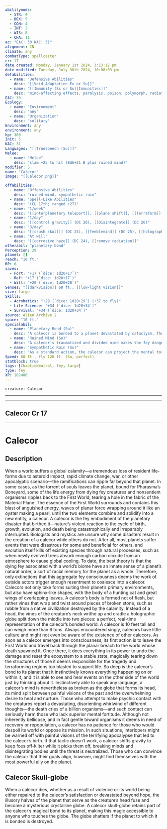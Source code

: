 ```yaml
---
abilitymods:
  - STR: 4
  - DEX: 5
  - CON: 4
  - INT: 2
  - WIS: 8
  - CHA: 11
ac: "EAC: 30 KAC: 31" 
alignment: CN
climate: any
combatType: spellcaster
cr: 17
date created: Monday, January 1st 2024, 3:13:12 pm
date modified: Tuesday, July 30th 2024, 10:08:03 pm
defabilities:
  - name: "Defensive Abilities"
    desc: "[[Void Adaptation Ex or Su]]"
  - name: "[[Immunity (Ex or Su)|Immunities]]"
    desc: "mind-affecting effects, paralysis, poison, polymorph, radiation, sleep, stunning"
EAC: 30
Ecology:
  - name: "Environment"
    desc: "any"
  - name: "Organization"
    desc: "solitary"
Environment: any
environment: any
hp: 300
Init: 5
KAC: 31
Languages: "[[Truespeech (Su)]]"
Melee:
  - name: "Melee"
    desc: "slam +25 to hit (8d6+21 B plus ruined mind)"
modifier: 5
name: "Calecor"
image: "[[Calecor.png]]"

offabilities:
  - name: "Offensive Abilities"
    desc: "ruined mind, sympathetic ruin"
  - name: "Spell-Like Abilities"
    desc: "(CL 17th; ranged +27)"
  - name: "1/week"
    desc: "[[interplanetary teleport]], [[plane shift]], [[Terraform]](for 6 rp)"
  - name: "1/day"
    desc: "[[control gravity]] (DC 26), [[Disintegrate]] (DC 26)"
  - name: "3/day"
    desc: "[[crush skull]] (DC 25), [[feeblemind]] (DC 25), [[holographic terrain]] (DC 25), [[mystic cure]] (5th level)"
  - name: "At will"
    desc: "[[corrosive haze]] (DC 24), [[remove radiation]]"
otherabil: "planetary bond"
Perception: 29
planet: []
reach: "10 ft."
RP: 6 
saves:
  - Fort: "+17 (`dice: 1d20+17`)"
  - Ref: "+17 (`dice: 1d20+17`)"
  - Will: "+20 (`dice: 1d20+20`)" 
Senses: "[[darkvision]] 60 ft., [[low-light vision]]"
size: large
Skills:
  - Acrobatics: "+29 (`dice: 1d20+29`) (+37 to fly)"
  - Life Science: "+34 (`dice: 1d20+34`)"
  - Survival: "+34 (`dice: 1d20+34`)" 
source: Alien Archive 2
space: "10 ft."
specialabil:
  - name: "Planetary Bond (Su)"
    desc: "A calecor is bonded to a planet devastated by cataclysm. The creature is dimly aware of everything happening on that world. However, this deluge of information is difficult for it to process. The calecor has a 33% chance to become aware of anything occurring on the planet that might affect the fey, its goals, or the world itself. Once aware of an event, the calecor can take a full action to observe that occurrence as if using clairaudience/clairvoyance, but without any restrictions on range and duration. This ability functions even when the calecor is not on the bonded planet, and the entire planet is considered to be familiar to the calecor."
  - name: "Ruined Mind (Su)"
    desc: "A calecor’s traumatized and divided mind makes the fey dangerous to interact with on a mental level. Any creature that touches a calecor (or is touched by one), uses mind-affecting or mind-reading magic on the fey, or attempts to communicate with it telepathically must attempt a DC 24 Will save. On a failure, the creature takes 4d10 damage and becomes confused for 1 round. The calecor can suppress this ability at will. This is a mind-affecting effect."
  - name: "Sympathetic Ruin (Su)"
    desc: "As a standard action, the calecor can project the mental torment of its ruined mind into the mind of a creature within 250 feet. If the target fails the save against ruined mined, it suffers the effects of that ability."
Speed: 60 ft., fly 120 ft. (Su, perfect) 
statblock: true
tags: [ChaoticNeutral, fey, large]
type: fey
XP: 102400 
---
```


```statblock
creature: Calecor
```

---
---

## Calecor Cr 17

---

# Calecor

## Description

When a world suffers a global calamity—a tremendous loss of resident life-forms due to asteroid impact, rapid climate change, war, or other apocalyptic scenario—the ramifications can ripple far beyond that planet. In some cases, as the torrent of souls leaves the planet, bound for Pharasma’s Boneyard, some of the life energy from dying fey creatures and nonsentient organisms ripples back to the First World, tearing a hole in the fabric of the Material Plane. The essence of the First World surrounds and contains this blast of anguished energy, waves of planar force wrapping around it like an oyster making a pearl, until the two elements combine and solidify into a new entity, a calecor.
A calecor is the fey embodiment of the planetary disaster that birthed it—nature’s violent reaction to the cycle of birth, growth, evolution, and death being catastrophically and irreparably interrupted. Biologists and mystics are unsure why some disasters result in the creation of a calecor while others do not. After all, most planets suffer events that were disastrous for some and beneficial for others, and evolution itself kills off existing species through natural processes, such as when newly evolved trees absorb enough carbon dioxide from an atmosphere to cause global cooling. To date, the best theory is that the dying fey associated with a world’s biome have an innate sense of a planet’s natural order, a sort of racial memory for the planet as a whole. Therefore, only extinctions that this aggregate fey consciousness deems the work of outside actors trigger enough resentment to coalesce into a calecor.
Calecors not only take forms suiting their planet’s primary environments, but also have sphinx-like shapes, with the body of a hunting cat and great wings of overlapping leaves. A calecor’s body is formed not of flesh, but rather vines that wrap and twist around pieces of broken stone, such as rubble from a native civilization destroyed by the calamity. Instead of a head, the vines of the creature’s neck writhe up and cradle a holographic globe split down the middle into two pieces: a perfect, real-time representation of the calecor’s bonded world. A calecor is 10 feet tall and can weigh more than 6 tons.
Always encountered singly, calecors have little culture and might not even be aware of the existence of other calecors. As soon as a calecor emerges into consciousness, its first action is to leave the First World and travel back through the planar breach to the world whose death spawned it. Once there, it does everything in its power to undo the damage and reset the ecosystem to a stable state, magically tearing down the structures of those it deems responsible for the tragedy and terraforming regions too blasted to support life. So deep is the calecor’s bond to its planet that it instinctively knows everything happening on or within it, and it is able to see and hear events on the other side of the world just by thinking about it.
Instinctively able to speak any language, a calecor’s mind is nevertheless as broken as the globe that forms its head, its mind split between painful visions of the past and the overwhelming desire to heal and nurture. Those who attempt to make psychic contact with the creatures report a devastating, disorienting whirlwind of different thoughts—the death cries of a billion organisms—and such contact can seriously harm those who lack superior mental fortitude.
Although not inherently bellicose, and in fact gentle toward organisms it deems in need of recovery or repopulation, a calecor has no patience for those who would despoil its world or oppose its mission. In such situations, interlopers might be warned off with painful visions of the terrifying apocalypse that led to the calecor’s birth. If that tactic doesn’t work, a calecor shifts gravity to keep foes off-kilter while it picks them off, breaking minds and disintegrating bodies until the threat is neutralized. Those who can convince the calecor that their goals align, however, might find themselves with the most powerful ally on the planet.

## Calecor Skull-globe

When a calecor dies, whether as a result of violence or its world being either repaired to the calecor’s satisfaction or devastated beyond hope, the illusory halves of the planet that serve as the creature’s head fuse and become a mysterious crystalline globe. A calecor skull-globe retains part of the calecor’s magical bond to its planet, making this magic accessible to anyone who touches the globe. The globe shatters if the planet to which it is bonded is destroyed.
